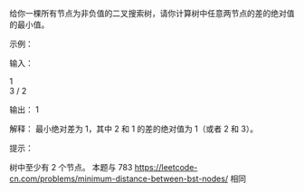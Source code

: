 给你一棵所有节点为非负值的二叉搜索树，请你计算树中任意两节点的差的绝对值的最小值。

示例：

输入：

   1
    \
     3
    /
   2

输出：
1

解释：
最小绝对差为 1，其中 2 和 1 的差的绝对值为 1（或者 2 和 3）。
 

提示：

树中至少有 2 个节点。
本题与 783 https://leetcode-cn.com/problems/minimum-distance-between-bst-nodes/ 相同

